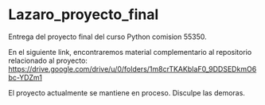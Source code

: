 # Lazaro_proyecto_final
Entrega del proyecto final del curso Python comision 55350.

En el siguiente link, encontraremos material complementario al repositorio relacionado al proyecto:
https://drive.google.com/drive/u/0/folders/1m8crTKAKbIaF0_9DDSEDkmO6bc-YDZm1

El proyecto actualmente se mantiene en proceso. Disculpe las demoras.
